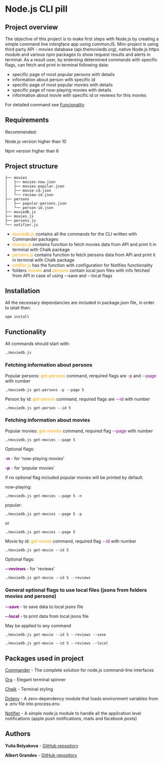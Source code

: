 # Node.js CLI pill

## Project overview

The objective of this project is to make first steps with Node.js by creating a simple command line intergface app using commonJS. Mini-project is using third party API - movies database (api.themoviedb.org), native Node.js https module and various npm packages to show request results and alerts in terminal.
As a result user, by entereing determined commands with specific flags, can fetch and print in terminal following data:

- specific page of most popular persons with details 
- information about person with specific id
- specific page of most popular movies with details
- specific page of now-playing movies with details
- information about movie with specific id or reviews for this movies

For detailed command see [Funcionality](#functionality)

## Requirements

Recommended:

Node.js version higher than 10

Npm version higher than 6

## Project structure

```
├── movies
│   ├── movies-now.json
│   ├── movies-popilar.json
│   ├── movie-id.json
│   └── review-id.json
├── persons
│   ├── popular-persons.json
│   └── person-id.json 
├── moviedb.js
├── movies.js
├── persons.js
└── notifier.js
```

- <span style="color:orange">moviedb.js</span> contains all the commands for the CLI written with Commander packages
- <span style="color:orange">movies.js</span> contains function to fetch movies data from API and print it in terminal with Chalk package
- <span style="color:orange">persons.js</span> contains function to fetch persons data from API and print it in terminal with Chalk package
- <span style="color:orange">notifier.js</span> has the function with configuration for Notifies functionality
- folders <span style="color:orange">movies</span> and <span style="color:orange">persons</span> contain local json files with info fetched from API in case of using --save and --local flags

## Installation

All the necessary dependancies are included in package.json file, in order to istall then:

```
npm install
```

## Functionality

All commands should start with:

```
./moviedb.js
```
### Fetching information about persons

Popular persons: <span style="color:orange">get-persons</span> command, rerquired flags are <span style="color:purple">-p</span> and <span style="color:purple">--page</span> with number

```
./moviedb.js get-persons -p --page 5
```
Person by id: <span style="color:orange">get-person</span> command, required flags are <span style="color:purple">--id</span> with number

```
./moviedb.js get-person --id 5
```
### Fetching information about movies

Popular movies: <span style="color:orange">get-movies</span> command, required flag <span style="color:purple">--page</span> with number

```
./moviedb.js get-movies --page 5
```

Optional flags:

<span style="color:purple; font-weight:bold">-n</span>  - for 'now-playing movies'

<span style="color:purple; font-weight:bold">-p</span> - for 'popular movies'

 if no optional flag included popular movies will be printed by default.

now-playing:

```
./moviedb.js get-movies --page 5 -n
```
popular:
```
./moviedb.js get-movies --page 5 -p
```
or
```
./moviedb.js get-movies --page 5
```

Movie by id: <span style="color:orange">get-movie</span> command, required flag <span style="color:purple">--id</span> with number

```
./moviedb.js get-movie --id 5
```

Optional flags:

<span style="color:purple; font-weight:bold">--reviews</span>  - for 'reviews'
```
./moviedb.js get-movie --id 5 --reviews
```

### General optional flags to use local files (jsons from folders movies and persons)

<span style="color:purple; font-weight:bold">--save</span>  - to save data to local jsons file

<span style="color:purple; font-weight:bold">--local</span>  - to print data from local jsons file

May be applied to any command

```
./moviedb.js get-movie --id 5 --reviews --save
```

```
./moviedb.js get-movie --id 5 --reviews --local
```

## Packages used in project
[Commander](https://www.npmjs.com/package/commander) - The complete solution for node.js command-line interfaces

[Ora](https://www.npmjs.com/package/commander) - Elegant terminal spinner

[Chalk](https://www.npmjs.com/package/chalk) - Terminal styling

[Dotenv](https://www.npmjs.com/package/dotenv) - A zero-dependency module that loads environment variables from a .env file into process.env.

[Notifier](https://www.npmjs.com/package/notifier) - A simple node.js module to handle all the application level notifications (apple push notifications, mails and facebook posts)

## Authors

**Yulia Belyakova** - [GitHub repository](https://github.com/Yulia-bel)

**Albert Grandes** - [GitHub repository](https://code.assemblerschool.com/albert-grandes)






